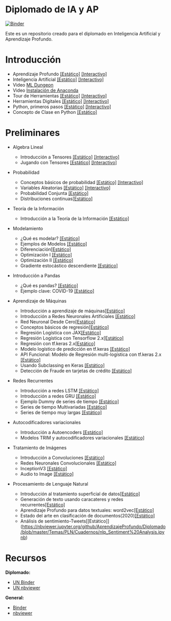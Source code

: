 # Diplomado de IA y AP

[![Binder](https://mybinder.org/badge_logo.svg)](https://mybinder.org/v2/gh/AprendizajeProfundo/Diplomado/master?urlpath=lab)

Este es un repositorio creado para el diplomado en Inteligencia Artificial y Aprendizaje Profundo.

# Introducción

- Aprendizaje Profundo [[Estático]](https://nbviewer.jupyter.org/github/AprendizajeProfundo/Diplomado/blob/master/Temas/Introduccion/Cuadernos/SesionInaguralAP.ipynb)
[[Interactivo]](https://gesis.mybinder.org/binder/v2/gh/AprendizajeProfundo/Diplomado/e86545159845b7c2a955e7360b8cc5d041b39b44?urlpath=lab%2Ftree%2FTemas%2FIntroduccion%2FCuadernos%2FSesionInaguralAP.ipynb)
- Inteligencia Artificial [[Estático]](https://nbviewer.jupyter.org/github/AprendizajeProfundo/Diplomado/blob/master/Temas/Introduccion/Cuadernos/SesionInauguralIA.ipynb)
[[Interactivo]](
https://gesis.mybinder.org/binder/v2/gh/AprendizajeProfundo/Diplomado/e86545159845b7c2a955e7360b8cc5d041b39b44?urlpath=lab%2Ftree%2FTemas%2FIntroduccion%2FCuadernos%2FSesionInauguralIA.ipynb)
- Video [ML Dungeon](https://www.youtube.com/watch?v=jK7Y4GsNpa8)
- Video [Instalación de Anaconda](https://www.youtube.com/watch?v=yKG-bzLZxyI&t)
- Tour de Herramientas [[Estático]](https://nbviewer.jupyter.org/github/AprendizajeProfundo/Diplomado/blob/master/Temas/Introduccion/Cuadernos/Herramientas_Tour.ipynb)
[[Interactivo]]()
- Herramientas Digitales [[Estático]](https://nbviewer.jupyter.org/github/AprendizajeProfundo/Diplomado/blob/master/Temas/Introduccion/Cuadernos/Herramientas_Digitales.ipynb#Contenido)
[[Interactivo]]()
- Python, primeros pasos [[Estático]](https://nbviewer.jupyter.org/github/AprendizajeProfundo/Diplomado/blob/master/Temas/Introduccion/Cuadernos/Intro_Python.ipynb)
[[Interactivo]](https://mybinder.org/v2/gh/AprendizajeProfundo/Modelamiento-Metodos-Numericos/3d47764fafd73fcde3977b351101515fade1058b?urlpath=lab%2Ftree%2FCuadernos%2FIntro_Python.ipynb)
- Concepto de Clase en Python [[Estático]](https://nbviewer.jupyter.org/github/AprendizajeProfundo/Diplomado/blob/master/Temas/Introduccion/Cuadernos/Intro_Clases_Python.ipynb)

# Preliminares

- Algebra Lineal
  - Introducción a Tensores [[Estático]](https://nbviewer.jupyter.org/github/AprendizajeProfundo/Diplomado/blob/master/Temas/Fundamentos/Cuadernos/ten_Intro_Tensores.ipynb)
  [[Interactivo]](https://mybinder.org/v2/gh/AprendizajeProfundo/Diplomado/a188d45232dda49cdcd8e187a6b70de06a280cee?urlpath=lab%2Ftree%2FTemas%2FFundamentos%2FCuadernos%2Ften_Intro_Tensores.ipynb)
  - Jugando con Tensores [[Estático]](https://nbviewer.jupyter.org/github/AprendizajeProfundo/Diplomado/blob/master/Temas/Fundamentos/Cuadernos/ten_Jugando_Tensores_II.ipynb)
  [[Interactivo]](https://mybinder.org/v2/gh/AprendizajeProfundo/Diplomado/a188d45232dda49cdcd8e187a6b70de06a280cee?urlpath=lab%2Ftree%2FTemas%2FFundamentos%2FCuadernos%2Ften_Jugando_Tensores_II.ipynb)
  
- Probabilidad
  - Conceptos básicos de probabilidad [[Estático]](https://nbviewer.jupyter.org/github/AprendizajeProfundo/Diplomado/blob/master/Temas/Fundamentos/Cuadernos/Prob_Conceptos_Basicos.ipynb)
  [[Interactivo]](https://mybinder.org/v2/gh/AprendizajeProfundo/Diplomado/a188d45232dda49cdcd8e187a6b70de06a280cee?urlpath=lab%2Ftree%2FTemas%2FFundamentos%2FCuadernos%2FProb_Conceptos_Basicos.ipynb)
  - Variables Aleatorias [[Estático]](https://nbviewer.jupyter.org/github/AprendizajeProfundo/Diplomado/blob/master/Temas/Fundamentos/Cuadernos/Prob_Variables_Aleatorias.ipynb)
  [[Interactivo]](https://mybinder.org/v2/gh/AprendizajeProfundo/Diplomado/a188d45232dda49cdcd8e187a6b70de06a280cee?urlpath=lab%2Ftree%2FTemas%2FFundamentos%2FCuadernos%2FProb_Variables_Aleatorias.ipynb)
  - Probabilidad Conjunta [[Estático]](https://nbviewer.jupyter.org/github/AprendizajeProfundo/Diplomado/blob/master/Temas/Fundamentos/Cuadernos/Prob_Var_Prob_conjunta.ipynb)
  - Distribuciones continuas[[Estático]](https://nbviewer.jupyter.org/github/AprendizajeProfundo/Diplomado/blob/master/Temas/Fundamentos/Cuadernos/Prob_Distribuciones_continuas.ipynb)

- Teoría de la Información
  - Introducción a la Teoría de la Información [[Estático]](https://nbviewer.jupyter.org/github/AprendizajeProfundo/Diplomado/blob/master/Temas/Fundamentos/Cuadernos/ti_Teoria_Informacion.ipynb)  

 - Modelamiento
   - ¿Qué es modelar? [[Estático]](https://nbviewer.jupyter.org/github/AprendizajeProfundo/Diplomado/blob/master/Temas/Fundamentos/Cuadernos/mod_Ejemplo_Modelamiento.ipynb)
   - Ejemplos de Modelos [[Estático]](https://github.com/AprendizajeProfundo/Diplomado/blob/master/Temas/Fundamentos/Cuadernos/mod_Modelamiento.ipynb)
   - Diferenciación[[Estático]](https://nbviewer.jupyter.org/github/AprendizajeProfundo/Diplomado/blob/master/Temas/Fundamentos/Cuadernos/cal_derivadas.ipynb)
   - Optimización I [[Estático]](https://nbviewer.jupyter.org/github/AprendizajeProfundo/Diplomado/blob/master/Temas/Fundamentos/Cuadernos/Optimization_1.ipynb)
   - Optimización II [[Estático]](https://nbviewer.jupyter.org/github/AprendizajeProfundo/Diplomado/blob/master/Temas/Fundamentos/Cuadernos/Optimization_2.ipynb)
   - Gradiente estocástico descendiente [[Estático]](https://nbviewer.jupyter.org/github/AprendizajeProfundo/Diplomado/blob/master/Temas/Aprendizaje_Maquinas/Cuadernos/am-sdg.ipynb)
 - Introducción a Pandas
   - ¿Qué es pandas? [[Estático]](https://github.com/AprendizajeProfundo/Diplomado/blob/master/Temas/Fundamentos/Cuadernos/pandas_Intro.ipynb)
   - Ejemplo clave: COVID-19 [[Estático]](https://github.com/AprendizajeProfundo/Diplomado/blob/master/Temas/Fundamentos/Cuadernos/pandas_COVID_Limpie_Base_Nacional.ipynb)
   
- Aprendizaje de Máquinas
   - Introducción a aprendizaje de máquinas[[Estático]](https://nbviewer.jupyter.org/github/AprendizajeProfundo/Diplomado/blob/master/Temas/Aprendizaje_Maquinas/Cuadernos/am_intro_aprendizaje_maquinas.ipynb)
   - Introducción a Redes Neuronales Artificiales [[Estático]](https://nbviewer.jupyter.org/github/AprendizajeProfundo/Diplomado/blob/master/Temas/Aprendizaje_Maquinas/Cuadernos/am_Intro_RNA.ipynb)
   - Red Neuronal Desde Cero[[Estático]](https://nbviewer.jupyter.org/github/AprendizajeProfundo/Diplomado/blob/master/Temas/Aprendizaje_Maquinas/Cuadernos/am_Red_De_Cero.ipynb)
  - Conceptos básicos de regresión[[Estático]](https://nbviewer.jupyter.org/github/AprendizajeProfundo/Diplomado/blob/master/Temas/Aprendizaje_Maquinas/Cuadernos/am_intro_regresion.ipynb)
  - Regresión Logística con JAX[[Estático]](https://nbviewer.jupyter.org/github/AprendizajeProfundo/Diplomado/blob/master/Temas/Aprendizaje_Maquinas/Cuadernos/am_Regresion_logistica_JAX.ipynb)
  - Regresión Logística con Tensorflow 2.x[[Estático]](https://nbviewer.jupyter.org/github/AprendizajeProfundo/Diplomado/blob/master/Temas/Aprendizaje_Maquinas/Cuadernos/am_Regresion_Logistica_Tensorflow.ipynb)
  - Regresión con tf.keras 2.x[[Estático]](https://nbviewer.jupyter.org/github/AprendizajeProfundo/Diplomado/blob/master/Temas/Aprendizaje_Maquinas/Cuadernos/am_regresion_Keras.ipynb)
  - Modelo logístico de predicción en tf.keras [[Estático]](https://nbviewer.jupyter.org/github/AprendizajeProfundo/Diplomado/blob/master/Temas/Aprendizaje_Maquinas/Cuadernos/am-logistico-keras-cancer.ipynb)
  - API Funcional: Modelo de Regresión multi-logística con tf.keras 2.x [[Estático]](https://nbviewer.jupyter.org/github/AprendizajeProfundo/Diplomado/blob/master/Temas/Aprendizaje_Maquinas/Cuadernos/am-softmax-keras-iris.ipynb)
  - Usando Subclassing en Keras [[Estático]](https://github.com/AprendizajeProfundo/Diplomado/blob/master/Temas/Aprendizaje_Maquinas/Cuadernos/am-subclassing-iris.ipynb)
  - Detección de Fraude en tarjetas de crédito [[Estático]](https://nbviewer.jupyter.org/github/AprendizajeProfundo/Diplomado/blob/master/Temas/Aprendizaje_Maquinas/Cuadernos/am-fraudes_datos_desbalanceados.ipynb)

- Redes Recurrentes
  - Introducción a redes LSTM [[Estático]](https://nbviewer.jupyter.org/github/AprendizajeProfundo/Diplomado/blob/master/Temas/Redes%20Recurrentes/Cuadernos/rnr_LSTM_Intro.ipynb)
  - Introducción a redes GRU [[Estático]](https://nbviewer.jupyter.org/github/AprendizajeProfundo/Diplomado/blob/master/Temas/Redes%20Recurrentes/Cuadernos/rnr_GRU_Intro.ipynb)
  - Ejemplo Dummy de series de tiempo [[Estático]](https://nbviewer.jupyter.org/github/AprendizajeProfundo/Diplomado/blob/master/Temas/Redes%20Recurrentes/Cuadernos/rnr_Times_series_Intro.ipynb)
  - Series de tiempo  Multivariadas [[Estático]](https://nbviewer.jupyter.org/github/AprendizajeProfundo/Diplomado/blob/master/Temas/Redes%20Recurrentes/Cuadernos/rnrTimes_series_Multivariate.ipynb)
  - Series de tiempo  muy largas [[Estático]](https://nbviewer.jupyter.org/github/AprendizajeProfundo/Diplomado/blob/master/Temas/Redes%20Recurrentes/Cuadernos/rnr_Long_Time_series.ipynb)
- Autocodificadores variacionales
  - Introducción a Autoencoders [[Estático]](https://nbviewer.jupyter.org/github/AprendizajeProfundo/Diplomado/blob/master/Temas/Autoencoders-Variacionales/Cuadernos/AE_Example_Dense_mnist.ipynb)
  - Modelos TRIM y autocodificadores variacionales [[Estático]](https://nbviewer.jupyter.org/github/AprendizajeProfundo/Diplomado/blob/master/Temas/Autoencoders-Variacionales/Cuadernos/VAI_Introduction-TRI.ipynb)
  
- Tratamiento de Imágenes
  - Introducción a Convoluciones [[Estático]](https://nbviewer.jupyter.org/github/AprendizajeProfundo/Diplomado/blob/master/Temas/Tratamiento_de_Imagenes/Cuadernos/ti_convoluciones.ipynb)
  - Redes Neuronales Convolucionales [[Estático]](https://nbviewer.jupyter.org/github/AprendizajeProfundo/Diplomado/blob/master/Temas/Tratamiento_de_Imagenes/Cuadernos/ti_cnn.ipynb)
  - InceptionV3 [[Estático]](https://nbviewer.jupyter.org/github/AprendizajeProfundo/Diplomado/blob/master/Temas/Tratamiento_de_Imagenes/Cuadernos/ti_transfer_learning.ipynb)
  - Audio to Image [[Estático]](https://nbviewer.jupyter.org/github/AprendizajeProfundo/Diplomado/blob/master/Temas/Tratamiento_de_Imagenes/Cuadernos/ti_Audio.ipynb)

- Procesamiento de Lenguaje Natural
  - Introducción al tratamiento superficial de datos[[Estático]](https://nbviewer.jupyter.org/github/AprendizajeProfundo/Diplomado/blob/master/Temas/PLN/Cuadernos/nlp_Introduccion.ipynb)
  - Generación de texto usando caracateres y redes recurrentes[[Estático]](https://nbviewer.jupyter.org/github/AprendizajeProfundo/Diplomado/blob/master/Temas/PLN/Cuadernos/nlp_Char_generator_RNN.ipynb)
  - Aprendizaje Profundo para datos textuales: word2vec[[Estático]](https://nbviewer.jupyter.org/github/AprendizajeProfundo/Diplomado/blob/master/Temas/PLN/Cuadernos/nlp_word2vec.ipynb)
  - Estado del arte en clasificación de documentos(2020)[[Estático]](https://nbviewer.jupyter.org/github/AprendizajeProfundo/Diplomado/blob/master/Temas/PLN/Cuadernos/nlp_Clustering_docs.ipynb)
  - Análisis de sentimiento-Tweets[[Estático]]  (https://nbviewer.jupyter.org/github/AprendizajeProfundo/Diplomado/blob/master/Temas/PLN/Cuadernos/nlp_Sentiment%20Analysis.ipynb)
# Recursos

**Diplomado:**

* [UN Binder](https://mybinder.org/v2/gh/AprendizajeProfundo/Diplomado/master)
* [UN nbviewer](https://nbviewer.jupyter.org/github/AprendizajeProfundo/Diplomado/tree/master/)

**General:**

* [Binder](https://mybinder.org/)
* [nbviewer](https://nbviewer.jupyter.org/)
